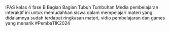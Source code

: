 IPAS kelas 4 fase B
Bagian Bagian Tubuh Tumbuhan
Media pembelajaran interaktif ini untuk memudahkan siswa dalam mempelajari materi yang didalamnya sudah terdapat ringkasan materi, vidio pembelajaran dan games yang menarik
#PembaTIK2024
